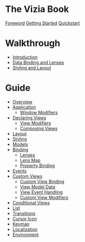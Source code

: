 # The Vizia Book

[Foreword](foreword.md)
[Getting Started](getting_started.md)
[Quickstart](quickstart.md)

# Walkthrough
- [Introduction](./walkthrough/introduction.md)
- [Data Binding and Lenses](./walkthrough/lenses.md)
- [Styling and Layout](./walkthrough/styling.md)

# Guide
- [Overview](./basic/overview.md)
- [Application](./basic/application.md)
    - [Window Modifiers](./basic/window_modifiers.md)
- [Declaring Views](./basic/views.md)
    - [View Modifiers](./basic/modifiers.md)
    - [Composing Views](./basic/composing_views.md)
- [Layout](./basic/layout.md)
- [Styling](./basic/styling.md)
- [Models](./basic/models.md)
- [Binding](./basic/binding.md)
    - [Lenses](./basic/lenses.md)
    - [Lens Map](./basic/lens_map.md)
    - [Property Binding](./basic/property_binding.md)
- [Events](./basic/events.md)
- [Custom Views](./basic/custom_views.md)
    - [Custom View Binding](./basic/custom_view_binding.md)
    - [View Model Data](./basic/view_model_data.md)
    - [View Event Handling](./basic/view_event_handling.md)
    - [Custom View Modifiers](./basic/custom_view_modifiers.md)
- [Conditional Views](./basic/conditional_views.md)
- [List](./basic/list.md)
- [Transitions](./basic/transitions.md)
- [Cursor Icon](./basic/cursor_icon.md)
- [Keymap](./basic/keymap.md)
- [Localization](./basic/localization.md)
- [Environment](./basic/environment.md)

<!-- # Reference
- [Style Properties](./reference/style.rs) -->

<!-- # Advanced Concepts
- [Custom Views](./advanced/custom_views.md)
- [Localization](./advanced/localization.md) -->

<!-- # Reference
- [Layout](./layout/overview.md)
- [Styling](./styling/overview.md)
    - [Stylesheets](./styling/stylesheets.md)
    - [Properties](./styling/properties.md)
    - [Reference](./styling/reference.md) -->

<!-- - [Transitions](./animation/transitions.md) -->